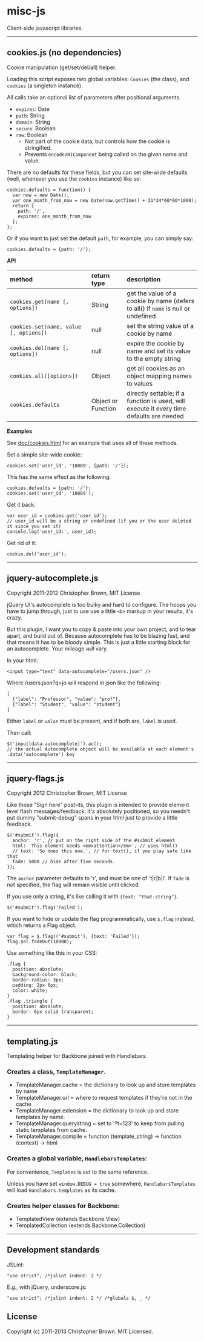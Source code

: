 # misc-js

Client-side javascript libraries.


---
## cookies.js (no dependencies)

Cookie manipulation (get/set/del/all) helper.

Loading this script exposes two global variables: `Cookies` (the class), and `cookies` (a singleton instance).

All calls take an optional list of parameters after positional arguments.

* `expires`: Date
* `path`: String
* `domain`: String
* `secure`: Boolean
* `raw`: Boolean
    - Not part of the cookie data, but controls how the cookie is stringified.
    - Prevents `encodeURIComponent` being called on the given name and value.

There are no defaults for these fields, but you can set site-wide defaults (well, whenever you use the `cookies` instance) like so:

    cookies.defaults = function() {
      var now = new Date();
      var one_month_from_now = new Date(now.getTime() + 31*24*60*60*1000);
      return {
        path: '/',
        expires: one_month_from_now
      };
    };

Or if you want to just set the default `path`, for example, you can simply say:

    cookies.defaults = {path: '/'};

**API**

| method | return type | description |
|:-------|:------------|:------------|
| `cookies.get(name [, options])` | String | get the value of a cookie by name (defers to all() if `name` is null or undefined |
| `cookies.set(name, value [, options])` | null | set the string value of a cookie by name |
| `cookies.del(name [, options])` | null | expire the cookie  by name and set its value to the empty string |
| `cookies.all([options])` | Object | get all cookies as an object mapping names to values |
| `cookies.defaults` | Object or Function | directly settable; if a function is used, will execute it every time defaults are needed |

**Examples**

See [doc/cookies.html](doc/cookies.html) for an example that uses all of these methods.

Set a simple site-wide cookie:

    cookies.set('user_id', '10089', {path: '/'});

This has the same effect as the following:

    cookies.defaults = {path: '/'};
    cookies.set('user_id', '10089');

Get it back:

    var user_id = cookies.get('user_id');
    // user_id will be a string or undefined (if you or the user deleted it since you set it)
    console.log('user_id:', user_id);

Get rid of it:

    cookie.del('user_id');


---
## jquery-autocomplete.js

Copyright 2011-2012 Christopher Brown, MIT License

jQuery UI's autocomplete is too bulky and hard to configure. The hoops you have to jump through, just to use use a little `<b>` markup in your results, it's crazy.

But this plugin, I want you to copy & paste into your own project, and to tear apart, and build out of. Because autocomplete has to be blazing fast, and that means it has to be bloody simple. This is just a little starting block for an autocomplete. Your mileage *will* vary.

In your html:

    <input type="text" data-autocomplete="/users.json" />

Where /users.json?q=jo will respond in json like the following:

    [
      {"label": "Professor", "value": "prof"},
      {"label": "Student", "value": "student"}
    ]

Either `label` or `value` must be present, and if both are, `label` is used.

Then call:

    $('input[data-autocomplete]').ac();
    // the actual Autocomplete object will be available at each element's .data('autocomplete') key


---
## jquery-flags.js

Copyright 2012 Christopher Brown, MIT License

Like those "Sign here" post-its, this plugin is intended to provide element level flash messages/feedback.
It's absolutely positioned, so you needn't put dummy "submit-debug" spans in your html just to provide a little feedback.

    $('#submit').flag({
      anchor: 'r', // put on the right side of the #submit element
      html: 'This element needs <em>attention</em>', // uses html()
      // text: 'So does this one.', // for text(), if you play safe like that
      fade: 5000 // hide after five seconds.
    });

The `anchor` parameter defaults to 'r', and must be one of 't|r|b|l'. If `fade` is not specified, the flag will remain visible until clicked.

If you use only a string, it's like calling it with `{text: "that-string"}`.

    $('#submit').flag('Failed');

If you want to hide or update the flag programmatically, use `$.flag` instead, which returns a Flag object.

    var flag = $.flag(('#submit'), {text: 'Failed'});
    flag.$el.fadeOut(10000);

Use something like this in your CSS:

    .flag {
      position: absolute;
      background-color: black;
      border-radius: 3px;
      padding: 2px 6px;
      color: white;
    }
    .flag .triangle {
      position: absolute;
      border: 6px solid transparent;
    }


---
## templating.js

Templating helper for Backbone joined with Handlebars.

### Creates a class, `TemplateManager`.

* TemplateManager.cache = the dictionary to look up and store templates by name
* TemplateManager.url = where to request templates if they're not in the cache
* TemplateManager.extension = the dictionary to look up and store templates by name.
* TemplateManager.querystring = set to '?t=123' to keep from pulling static templates from cache.
* TemplateManager.compile = function (template_string) -> function (context) -> html

### Creates a global variable, `HandlebarsTemplates`:

For convenience, `Templates` is set to the same reference.

Unless you have set `window.DEBUG = true` somewhere, `HandlebarsTemplates` will load `Handlebars.templates` as its cache.

### Creates helper classes for Backbone:

* TemplatedView (extends Backbone.View)
* TemplatedCollection (extends Backbone.Collection)


---
## Development standards

JSLint:

    "use strict"; /*jslint indent: 2 */

E.g., with jQuery, underscore.js:

    "use strict"; /*jslint indent: 2 */ /*globals $, _ */

## License

Copyright (c) 2011-2013 Christopher Brown. MIT Licensed.
